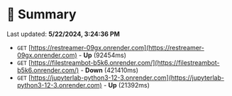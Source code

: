 # 📖 Summary
Last updated: **5/22/2024, 3:24:36 PM**

- `GET` [https://restreamer-09gx.onrender.com](https://restreamer-09gx.onrender.com) - **Up** (92454ms)
- `GET` [https://filestreambot-b5k6.onrender.com/](https://filestreambot-b5k6.onrender.com/) - **Down** (421410ms)
- `GET` [https://jupyterlab-python3-12-3.onrender.com](https://jupyterlab-python3-12-3.onrender.com) - **Up** (21392ms)
